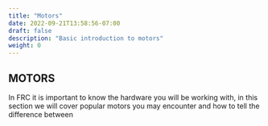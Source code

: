 ```yaml
---
title: "Motors"
date: 2022-09-21T13:58:56-07:00
draft: false
description: "Basic introduction to motors"
weight: 0
---
```


## MOTORS

In FRC it is important to know the hardware you will be working with, in this section we will cover popular motors you may encounter and how to tell the difference between